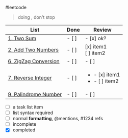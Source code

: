#leetcode

>doing , don't stop

|List|Done |Review|
|----|-----|------|
|[1. Two Sum](https://leetcode.com/problems/two-sum/)|- [ ] | - [x] ok?
|[2. Add Two Numbers](https://leetcode.com/problems/add-two-numbers/)|- [ ] |[x] item1<br/>[ ] item2
|[6. ZigZag Conversion](https://leetcode.com/problems/zigzag-conversion/)| - [ ] | - [ ]|
|[7. Reverse Integer](https://leetcode.com/problems/reverse-integer/)|- [ ] |  <ul><li>- [x] item1</li><li>- [ ] item2</li></ul>
|[9. Palindrome Number](https://leetcode.com/problems/palindrome-number/)| - [ ] | - [ ]|

- [ ] a task list item
- [ ] list syntax required
- [ ] normal **formatting**, @mentions, #1234 refs
- [ ] incomplete
- [x] completed